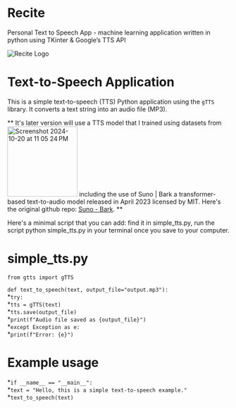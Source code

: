 # Recite

Personal Text to Speech App - machine learning application written in python using TKinter & Google’s TTS API

  ![Recite Logo](https://github.com/user-attachments/assets/2cc1351e-c300-4158-88ab-b0f515d37e4f)        


# Text-to-Speech Application

This is a simple text-to-speech (TTS) Python application using the `gTTS` library. It converts a text string into an audio file (MP3). 

** It's later version will use a TTS model that I trained using datasets from <img width="159" alt="Screenshot 2024-10-20 at 11 05 24 PM" src="https://github.com/user-attachments/assets/f88c6b0b-9eb6-45d8-aeff-044f4e68096f"> including the use of Suno | Bark a transformer-based text-to-audio model released in April 2023 licensed by MIT. Here's the original github repo: [Suno - Bark](https://github.com/suno-ai/bark). **



Here's a minimal script that you can add: find it in simple_tts.py, run the script python simple_tts.py in your terminal once you save to your computer.

# simple_tts.py
`from gtts import gTTS`        
                     
`def text_to_speech(text, output_file="output.mp3"):`       
    *`try:`       
        *`tts = gTTS(text)`      
        *`tts.save(output_file)`      
       *`print(f"Audio file saved as {output_file}")`       
  *`except Exception as e:`       
      *`print(f"Error: {e}")`       

# Example usage         
*`if __name__ == "__main__":`         
    *`text = "Hello, this is a simple text-to-speech example."`        
    *`text_to_speech(text)`       

